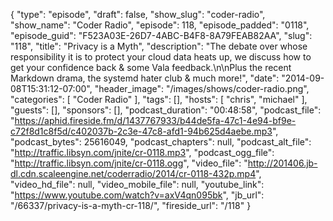 {
  "type": "episode",
  "draft": false,
  "show_slug": "coder-radio",
  "show_name": "Coder Radio",
  "episode": 118,
  "episode_padded": "0118",
  "episode_guid": "F523A03E-26D7-4ABC-B4F8-8A79FEAB82AA",
  "slug": "118",
  "title": "Privacy is a Myth",
  "description": "The debate over whose responsibility it is to protect your cloud data heats up, we discuss how to get your confidence back & some Vala feedback.\n\nPlus the recent Markdown drama, the systemd hater club & much more!",
  "date": "2014-09-08T15:31:12-07:00",
  "header_image": "/images/shows/coder-radio.png",
  "categories": [
    "Coder Radio"
  ],
  "tags": [],
  "hosts": [
    "chris",
    "michael"
  ],
  "guests": [],
  "sponsors": [],
  "podcast_duration": "00:48:58",
  "podcast_file": "https://aphid.fireside.fm/d/1437767933/b44de5fa-47c1-4e94-bf9e-c72f8d1c8f5d/c402037b-2c3e-47c8-afd1-94b625d4aebe.mp3",
  "podcast_bytes": 25616049,
  "podcast_chapters": null,
  "podcast_alt_file": "http://traffic.libsyn.com/jnite/cr-0118.mp3",
  "podcast_ogg_file": "http://traffic.libsyn.com/jnite/cr-0118.ogg",
  "video_file": "http://201406.jb-dl.cdn.scaleengine.net/coderradio/2014/cr-0118-432p.mp4",
  "video_hd_file": null,
  "video_mobile_file": null,
  "youtube_link": "https://www.youtube.com/watch?v=axV4qn095bk",
  "jb_url": "/66337/privacy-is-a-myth-cr-118/",
  "fireside_url": "/118"
}

